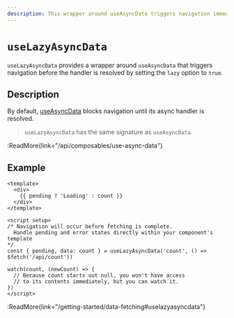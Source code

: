 ```yaml
---
description: This wrapper around useAsyncData triggers navigation immediately.
---
```


# `useLazyAsyncData`

`useLazyAsyncData` provides a wrapper around `useAsyncData` that triggers navigation before the handler is resolved by setting the `lazy` option to `true`.

## Description

By default, [useAsyncData](/api/composables/use-async-data) blocks navigation until its async handler is resolved.

> `useLazyAsyncData` has the same signature as `useAsyncData`.

:ReadMore{link="/api/composables/use-async-data"}

## Example

```vue
<template>
  <div>
    {{ pending ? 'Loading' : count }}
  </div>
</template>

<script setup>
/* Navigation will occur before fetching is complete.
  Handle pending and error states directly within your component's template
*/
const { pending, data: count } = useLazyAsyncData('count', () => $fetch('/api/count'))

watch(count, (newCount) => {
  // Because count starts out null, you won't have access
  // to its contents immediately, but you can watch it.
})
</script>
```

:ReadMore{link="/getting-started/data-fetching#uselazyasyncdata"}

